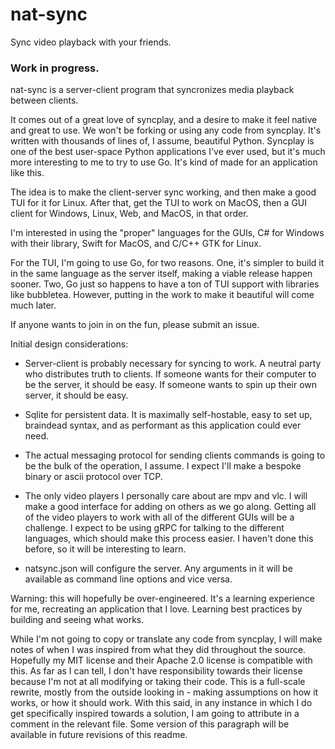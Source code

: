 # nat-sync
Sync video playback with your friends.

### Work in progress.

nat-sync is a server-client program that syncronizes media playback between clients.

It comes out of a great love of syncplay, and a desire to make it feel native and great to use.
We won't be forking or using any code from syncplay. It's written with thousands of lines of, I assume,
beautiful Python. Syncplay is one of the best user-space Python applications I've ever used, but it's
much more interesting to me to try to use Go. It's kind of made for an application like this.

The idea is to make the client-server sync working, and then make a good TUI for it for Linux.
After that, get the TUI to work on MacOS, then a GUI client for Windows, Linux, Web, and MacOS, in that order. 

I'm interested in using the "proper" languages for the GUIs, C# for Windows with their library, 
Swift for MacOS, and C/C++ GTK for Linux. 

For the TUI, I'm going to use Go, for two reasons. One, it's simpler to build it in the same language as the server itself, making a viable release happen sooner. 
Two, Go just so happens to have a ton of TUI support with libraries like bubbletea. However, putting in the work to make it beautiful will come much later.

If anyone wants to join in on the fun, please submit an issue.

Initial design considerations:

- Server-client is probably necessary for syncing to work. A neutral party who distributes truth to clients.
If someone wants for their computer to be the server, it should be easy. If someone wants to spin up their own server, it should be easy.

- Sqlite for persistent data. It is maximally self-hostable, easy to set up, braindead syntax, and as performant as this application could ever need.

- The actual messaging protocol for sending clients commands is going to be the bulk of the operation, I assume. I expect I'll make a bespoke binary or ascii protocol over TCP. 

- The only video players I personally care about are mpv and vlc. I will make a good interface for adding on others as we go along.
Getting all of the video players to work with all of the different GUIs will be a challenge. I expect to be using gRPC for talking to
the different languages, which should make this process easier. I haven't done this before, so it will be interesting to learn.

- natsync.json will configure the server. Any arguments in it will be available as command line options and vice versa. 

Warning: this will hopefully be over-engineered. It's a learning experience for me, recreating an application that I love.
Learning best practices by building and seeing what works.

While I'm not going to copy or translate any code from syncplay, I will make notes of when I was inspired from what they did throughout the source.
Hopefully my MIT license and their Apache 2.0 license is compatible with this. As far as I can tell, I don't have responsibility towards their license
because I'm not at all modifying or taking their code. This is a full-scale rewrite, mostly from the outside looking in - making assumptions on how it
works, or how it should work. With this said, in any instance in which I do get specifically inspired towards a solution, I am going to attribute in a comment in the relevant file. 
Some version of this paragraph will be available in future revisions of this readme. 
